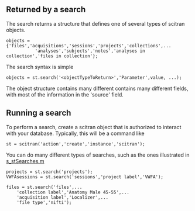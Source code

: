 ## Returned by a search

The search returns a structure that defines one of several types of scitran objects.

    objects = {'files','acquisitions','sessions','projects','collections',...
               'analyses','subjects','notes','analyses in collection','files in collection'};

The search syntax is simple

    objects = st.search('<objectTypeToReturn>','Parameter',value, ...);

The object structure contains many different contains many different fields, with most of the information in the 'source' field.

## Running a search

To perform a search, create a scitran object that is authorized to interact with your database.  Typically, this will be a command like

    st = scitran('action','create','instance','scitran');

You can do many different types of searches, such as the ones illustrated in [s_stSearches.m](https://github.com/scitran/client/blob/master/scripts/s_stSearches.m)
```
projects = st.search('projects');
VWFAsessions = st.search('sessions','project label','VWFA');
    
files = st.search('files',...
    'collection label','Anatomy Male 45-55',...
    'acquisition label','Localizer',...
    'file type','nifti');
```





